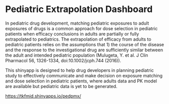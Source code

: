 # Pediatric Extrapolation Dashboard

In pediatric drug development, matching pediatric exposures to adult exposures of drugs is a common approach for dose selection in pediatric patients when efficacy conclusions in adults are partially or fully extrapolated to pediatrics. The extrapolation of efficacy from adults to pediatric patients relies on the assumptions that 1) the course of the disease and the response to the investigational drug are sufficiently similar between the adult and intended pediatric population (Mulugeta, Y. et al. J Clin Pharmacol 56, 1326-1334, doi:10.1002/jcph.744 (2016)).

This shinyapp is designed to help drug developers in planning pediatric study to effectively communicate and make decision on exposure matching and dose selection in pediatric patients, where adults data and PK model are available but pediatric data is yet to be generated.

https://tkfmid.shinyapps.io/pedpmx/
